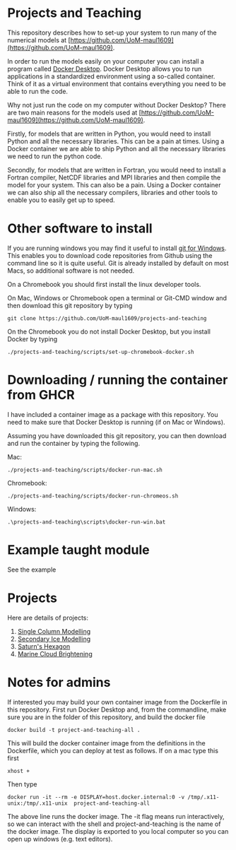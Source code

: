 # Projects and Teaching
This repository describes how to set-up your system to run many of the numerical models at [https://github.com/UoM-maul1609](https://github.com/UoM-maul1609).

In order to run the models easily on your computer you can install a program called [Docker Desktop](https://www.docker.com/products/docker-desktop/). Docker Desktop allows you to run applications in a standardized environment using a so-called container. Think of it as a virtual environment that contains everything you need to be able to run the code. 

Why not just run the code on my computer without Docker Desktop? There are two main reasons for the models used at [https://github.com/UoM-maul1609](https://github.com/UoM-maul1609). 

Firstly, for models that are written in Python, you would need to install Python and all the necessary libraries. This can be a pain at times. Using a Docker container we are able to ship Python and all the necessary libraries we need to run the python code.  

Secondly, for models that are written in Fortran, you would need to install a Fortran compiler, NetCDF libraries and MPI libraries and then compile the model for your system. This can also be a pain. Using a Docker container we can also ship all the necessary compilers, libraries and other tools to enable you to easily get up to speed. 

# Other software to install

If you are running windows you may find it useful to install [git for Windows](https://gitforwindows.org). This enables you to download code repositories from Github using the command line so it is quite useful. Git is already installed by default on most Macs, so additional software is not needed. 

On a Chromebook you should first install the linux developer tools.

On Mac, Windows or Chromebook open a terminal or Git-CMD window and then download this git repository by typing
	
	git clone https://github.com/UoM-maul1609/projects-and-teaching
	
On the Chromebook you do not install Docker Desktop, but you install Docker by typing 
	
	./projects-and-teaching/scripts/set-up-chromebook-docker.sh
	
# Downloading / running the container from GHCR
I have included a container image as a package with this repository. You need to make sure that Docker Desktop is running (if on Mac or Windows). 

Assuming you have downloaded this git repository, you can then download and run the container by typing the following.

Mac:

	./projects-and-teaching/scripts/docker-run-mac.sh
Chromebook:

	./projects-and-teaching/scripts/docker-run-chromeos.sh
Windows: 
	
	.\projects-and-teaching\scripts\docker-run-win.bat


# Example taught module
See the example

# Projects
Here are details of projects:
 
1. [Single Column Modelling](scm-precipitation-modelling/)
2. [Secondary Ice Modelling](parcel-modelling/)
3. [Saturn's Hexagon](saturn-hexagon-modelling/)
4. [Marine Cloud Brightening](mcb-modelling/)

# Notes for admins
If interested you may build your own container image from the Dockerfile in this repository. First run Docker Desktop and, from the commandline, make sure you are in the folder of this repository, and build the docker file

    docker build -t project-and-teaching-all .
    
This will build the docker container image from the definitions in the Dockerfile, which you can deploy at test as follows. If on a mac type this first

    xhost +

Then type

    docker run -it --rm -e DISPLAY=host.docker.internal:0 -v /tmp/.x11-unix:/tmp/.x11-unix  project-and-teaching-all
    
The above line runs the docker image. The -it flag means run interactively, so we can interact with the shell and project-and-teaching is the name of the docker image. The display is exported to you local computer so you can open up windows (e.g. text editors).